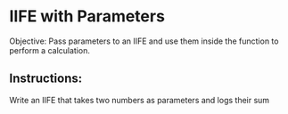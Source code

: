 # IIFE with Parameters
Objective: Pass parameters to an IIFE and use them inside the function to perform a calculation.

## Instructions:
Write an IIFE that takes two numbers as parameters and logs their sum